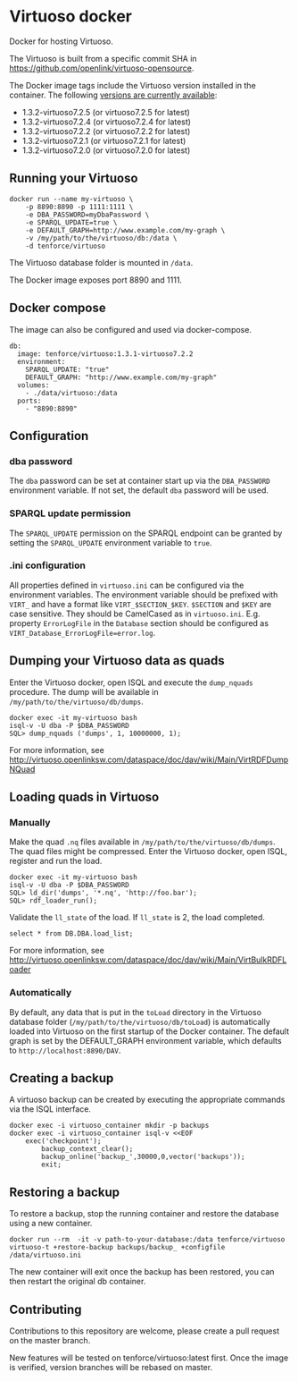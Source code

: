 # Virtuoso docker
Docker for hosting Virtuoso.

The Virtuoso is built from a specific commit SHA in https://github.com/openlink/virtuoso-opensource.

The Docker image tags include the Virtuoso version installed in the container. The following [versions are currently available](https://hub.docker.com/r/tenforce/virtuoso/tags/):
- 1.3.2-virtuoso7.2.5 (or virtuoso7.2.5 for latest)
- 1.3.2-virtuoso7.2.4 (or virtuoso7.2.4 for latest)
- 1.3.2-virtuoso7.2.2 (or virtuoso7.2.2 for latest)
- 1.3.2-virtuoso7.2.1 (or virtuoso7.2.1 for latest)
- 1.3.2-virtuoso7.2.0 (or virtuoso7.2.0 for latest)

## Running your Virtuoso
    docker run --name my-virtuoso \
        -p 8890:8890 -p 1111:1111 \
        -e DBA_PASSWORD=myDbaPassword \
        -e SPARQL_UPDATE=true \
        -e DEFAULT_GRAPH=http://www.example.com/my-graph \
        -v /my/path/to/the/virtuoso/db:/data \
        -d tenforce/virtuoso

The Virtuoso database folder is mounted in `/data`.

The Docker image exposes port 8890 and 1111.

## Docker compose
The image can also be configured and used via docker-compose.

```
db:
  image: tenforce/virtuoso:1.3.1-virtuoso7.2.2
  environment:
    SPARQL_UPDATE: "true"
    DEFAULT_GRAPH: "http://www.example.com/my-graph"
  volumes:
    - ./data/virtuoso:/data
  ports:
    - "8890:8890"
```

## Configuration
### dba password
The `dba` password can be set at container start up via the `DBA_PASSWORD` environment variable. If not set, the default `dba` password will be used.

### SPARQL update permission
The `SPARQL_UPDATE` permission on the SPARQL endpoint can be granted by setting the `SPARQL_UPDATE` environment variable to `true`.

### .ini configuration
All properties defined in `virtuoso.ini` can be configured via the environment variables. The environment variable should be prefixed with `VIRT_` and have a format like `VIRT_$SECTION_$KEY`. `$SECTION` and `$KEY` are case sensitive. They should be CamelCased as in `virtuoso.ini`. E.g. property `ErrorLogFile` in the `Database` section should be configured as `VIRT_Database_ErrorLogFile=error.log`. 

## Dumping your Virtuoso data as quads
Enter the Virtuoso docker, open ISQL and execute the `dump_nquads` procedure. The dump will be available in `/my/path/to/the/virtuoso/db/dumps`.

    docker exec -it my-virtuoso bash
    isql-v -U dba -P $DBA_PASSWORD
    SQL> dump_nquads ('dumps', 1, 10000000, 1);

For more information, see http://virtuoso.openlinksw.com/dataspace/doc/dav/wiki/Main/VirtRDFDumpNQuad

## Loading quads in Virtuoso
### Manually
Make the quad `.nq` files available in `/my/path/to/the/virtuoso/db/dumps`. The quad files might be compressed. Enter the Virtuoso docker, open ISQL, register and run the load.

    docker exec -it my-virtuoso bash
    isql-v -U dba -P $DBA_PASSWORD
    SQL> ld_dir('dumps', '*.nq', 'http://foo.bar');
    SQL> rdf_loader_run();

Validate the `ll_state` of the load. If `ll_state` is 2, the load completed.
 
    select * from DB.DBA.load_list;

For more information, see http://virtuoso.openlinksw.com/dataspace/doc/dav/wiki/Main/VirtBulkRDFLoader

### Automatically
By default, any data that is put in the `toLoad` directory in the Virtuoso database folder (`/my/path/to/the/virtuoso/db/toLoad`) is automatically loaded into Virtuoso on the first startup of the Docker container. The default graph is set by the DEFAULT_GRAPH environment variable, which defaults to `http://localhost:8890/DAV`.

## Creating a backup
A virtuoso backup can be created by executing the appropriate commands via the ISQL interface.

```
docker exec -i virtuoso_container mkdir -p backups
docker exec -i virtuoso_container isql-v <<EOF
    exec('checkpoint');
		backup_context_clear();
		backup_online('backup_',30000,0,vector('backups'));
		exit;
```
## Restoring a backup
To restore a backup, stop the running container and restore the database using a new container.

```
docker run --rm  -it -v path-to-your-database:/data tenforce/virtuoso virtuoso-t +restore-backup backups/backup_ +configfile /data/virtuoso.ini
```

The new container will exit once the backup has been restored, you can then restart the original db container.
## Contributing

Contributions to this repository are welcome, please create a pull request on the master branch.

New features will be tested on tenforce/virtuoso:latest first. Once the image is verified, version branches will be rebased on master.
